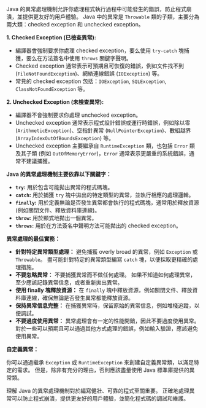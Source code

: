 Java 的異常處理機制允許你處理程式執行過程中可能發生的錯誤，防止程式崩潰，並提供更友好的用戶體驗。  Java 中的異常是 `Throwable` 類的子類，主要分為兩大類：checked exception 和 unchecked exception。

**1. Checked Exception (已檢查異常):**

* 編譯器會強制要求你處理 checked exception，要么使用 `try-catch` 塊捕獲，要么在方法簽名中使用 `throws` 關鍵字聲明。
* Checked exception 通常表示可預期且可恢復的錯誤，例如文件找不到 (`FileNotFoundException`)、網絡連線錯誤 (`IOException`) 等。
* 常見的 checked exception 包括：`IOException`, `SQLException`, `ClassNotFoundException` 等。

**2. Unchecked Exception (未檢查異常):**

* 編譯器不會強制要求你處理 unchecked exception。
* Unchecked exception 通常表示程式設計錯誤或運行時錯誤，例如除以零 (`ArithmeticException`)、空指針異常 (`NullPointerException`)、數組越界 (`ArrayIndexOutOfBoundsException`) 等。
* Unchecked exception 主要繼承自 `RuntimeException` 類，也包括 `Error` 類及其子類 (例如 `OutOfMemoryError`)，`Error` 通常表示更嚴重的系統錯誤，通常不建議捕獲。

**Java 的異常處理機制主要依靠以下關鍵字：**

* **`try`:**  用於包含可能拋出異常的程式碼塊。
* **`catch`:**  用於捕獲 `try` 塊中拋出的特定類型的異常，並執行相應的處理邏輯。
* **`finally`:**  用於定義無論是否發生異常都會執行的程式碼塊，通常用於釋放資源 (例如關閉文件、釋放資料庫連線)。
* **`throw`:**  用於顯式地拋出一個異常。
* **`throws`:**  用於在方法簽名中聲明方法可能拋出的 checked exception。

**異常處理的最佳實務：**

* **針對特定異常類型處理：**  避免捕獲 overly broad 的異常，例如 `Exception` 或 `Throwable`。  盡可能針對特定的異常類型編寫 `catch` 塊，以便採取更精確的處理措施。
* **不要忽略異常：**  不要捕獲異常而不做任何處理。  如果不知道如何處理異常，至少應該記錄異常信息，或者重新拋出異常。
* **使用 finally 塊釋放資源：**  在 `finally` 塊中釋放資源，例如關閉文件、釋放資料庫連線，確保無論是否發生異常都能釋放資源。
* **保持異常信息完整：**  在捕獲異常時，保留原始的異常信息，例如堆棧追蹤，以便調試。
* **不要過度使用異常：**  異常處理會有一定的性能開銷，因此不要過度使用異常。  對於一些可以預期且可以通過其他方式處理的錯誤，例如輸入驗證，應該避免使用異常。


**自定義異常：**

你可以通過繼承 `Exception` 或 `RuntimeException` 來創建自定義異常類，以滿足特定的需求。  但是，除非有充分的理由，否則應該盡量使用 Java 標準庫提供的異常類。


理解 Java 的異常處理機制對於編寫健壯、可靠的程式至關重要。  正確地處理異常可以防止程式崩潰，提供更友好的用戶體驗，並簡化程式碼的調試和維護。
